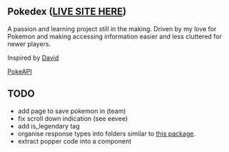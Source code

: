 ## Pokedex ([LIVE SITE HERE](https://personalpokedex-one.vercel.app/))

A passion and learning project still in the making. Driven by my love for Pokemon and making accessing information easier and less cluttered for newer players.

Inspired by [David](https://github.com/davidhckh)

[PokeAPI](https://pokeapi.co/)

## TODO

- add page to save pokemon in (team)
- fix scroll down indication (see eevee)
- add is_legendary tag
- organise response types into folders similar to [this package](https://www.npmjs.com/package/@bgoff1/pokeapi-types?activeTab=code).
- extract popper code into a component
